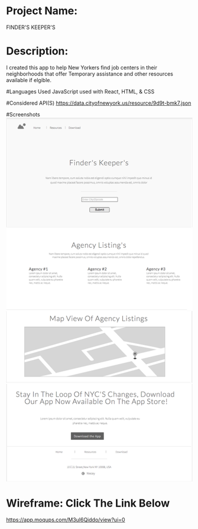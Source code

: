 # Project Name:
 FINDER'S KEEPER'S

# Description:
I created this app to help New Yorkers find job centers in their neighborhoods that offer Temporary assistance and other resources available if elgible.

#Languages Used JavaScript used with React, HTML, & CSS

#Considered API(S)
 https://data.cityofnewyork.us/resource/9d9t-bmk7.json

#Screenshots 
![](/pics/LandingPage.png)
![](/pics/AgencyListing.png)
![](/pics/MapPage.png)
![](/pics/DownloadPage.png)
# Wireframe: Click The Link Below

https://app.moqups.com/M3ul6Qiddo/view?ui=0


